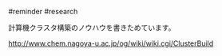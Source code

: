 
#reminder
#research

計算機クラスタ構築のノウハウを書きためています。

http://www.chem.nagoya-u.ac.jp/og/wiki/wiki.cgi/ClusterBuild

